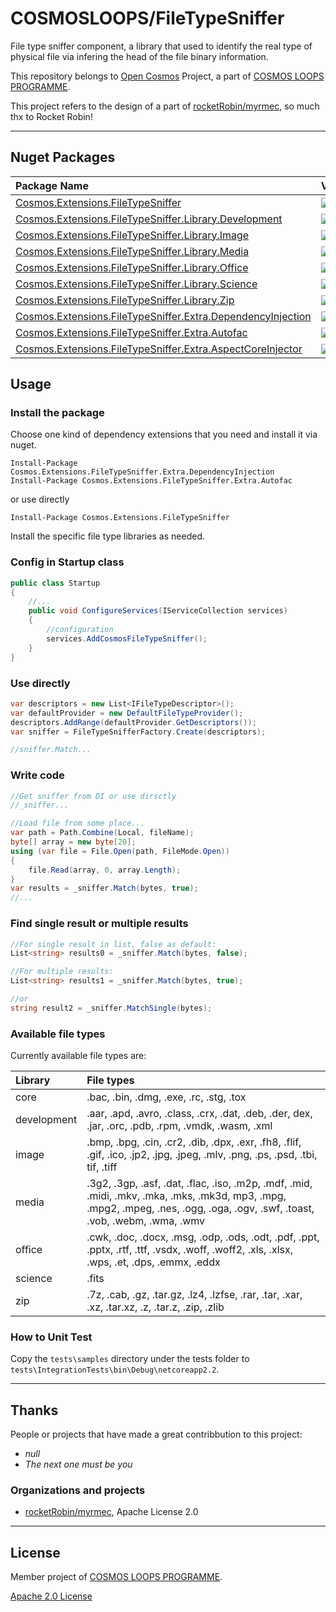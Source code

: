 # COSMOSLOOPS/FileTypeSniffer

File type sniffer component, a library that used to identify the real type of physical file via infering the head of the file binary information. 

This repository belongs to [Open Cosmos](https://github.com/cosmos-open) Project, a part of [COSMOS LOOPS PROGRAMME](https://github.com/cosmos-loops/).

This project refers to the design of a part of [rocketRobin/myrmec](https://github.com/rocketRobin/myrmec), so much thx to Rocket Robin!

---

## Nuget Packages

| Package Name                                                                                                                                                                           | Version                                                                                                           | Downloads                                                                                                          |
| :------------------------------------------------------------------------------------------------------------------------------------------------------------------------------------- | :---------------------------------------------------------------------------------------------------------------- | :----------------------------------------------------------------------------------------------------------------- |
| [Cosmos.Extensions.FileTypeSniffer](https://www.nuget.org/packages/Cosmos.Extensions.FileTypeSniffer/)                                                               | ![](https://img.shields.io/nuget/v/Cosmos.Extensions.FileTypeSniffer.svg)                                | ![](https://img.shields.io/nuget/dt/Cosmos.Extensions.FileTypeSniffer.svg)                                |
| [Cosmos.Extensions.FileTypeSniffer.Library.Development](https://www.nuget.org/packages/Cosmos.Extensions.FileTypeSniffer.Library.Development/)                       | ![](https://img.shields.io/nuget/v/Cosmos.Extensions.FileTypeSniffer.Library.Development.svg)            | ![](https://img.shields.io/nuget/dt/Cosmos.Extensions.FileTypeSniffer.Library.Development.svg)            |
| [Cosmos.Extensions.FileTypeSniffer.Library.Image](https://www.nuget.org/packages/Cosmos.Extensions.FileTypeSniffer.Library.Image/)                                   | ![](https://img.shields.io/nuget/v/Cosmos.Extensions.FileTypeSniffer.Library.Image.svg)                  | ![](https://img.shields.io/nuget/dt/Cosmos.Extensions.FileTypeSniffer.Library.Image.svg)                  |
| [Cosmos.Extensions.FileTypeSniffer.Library.Media](https://www.nuget.org/packages/Cosmos.Extensions.FileTypeSniffer.Library.Media/)                                   | ![](https://img.shields.io/nuget/v/Cosmos.Extensions.FileTypeSniffer.Library.Media.svg)                  | ![](https://img.shields.io/nuget/dt/Cosmos.Extensions.FileTypeSniffer.Library.Media.svg)                  |
| [Cosmos.Extensions.FileTypeSniffer.Library.Office](https://www.nuget.org/packages/Cosmos.Extensions.FileTypeSniffer.Library.Office/)                                 | ![](https://img.shields.io/nuget/v/Cosmos.Extensions.FileTypeSniffer.Library.Office.svg)                 | ![](https://img.shields.io/nuget/dt/Cosmos.Extensions.FileTypeSniffer.Library.Office.svg)                 |
| [Cosmos.Extensions.FileTypeSniffer.Library.Science](https://www.nuget.org/packages/Cosmos.Extensions.FileTypeSniffer.Library.Science/)                               | ![](https://img.shields.io/nuget/v/Cosmos.Extensions.FileTypeSniffer.Library.Science.svg)                | ![](https://img.shields.io/nuget/dt/Cosmos.Extensions.FileTypeSniffer.Library.Science.svg)                |
| [Cosmos.Extensions.FileTypeSniffer.Library.Zip](https://www.nuget.org/packages/Cosmos.Extensions.FileTypeSniffer.Library.Zip/)                                       | ![](https://img.shields.io/nuget/v/Cosmos.Extensions.FileTypeSniffer.Library.Zip.svg)                    | ![](https://img.shields.io/nuget/dt/Cosmos.Extensions.FileTypeSniffer.Library.Zip.svg)                    |
| [Cosmos.Extensions.FileTypeSniffer.Extra.DependencyInjection](https://www.nuget.org/packages/Cosmos.Extensions.FileTypeSniffer.Extra.DependencyInjection/)           | ![](https://img.shields.io/nuget/v/Cosmos.Extensions.FileTypeSniffer.Extra.DependencyInjection.svg)      | ![](https://img.shields.io/nuget/dt/Cosmos.Extensions.FileTypeSniffer.Extra.DependencyInjection.svg)      |
| [Cosmos.Extensions.FileTypeSniffer.Extra.Autofac](https://www.nuget.org/packages/Cosmos.Extensions.FileTypeSniffer.Extra.Autofac/)                                   | ![](https://img.shields.io/nuget/v/Cosmos.Extensions.FileTypeSniffer.Extra.Autofac.svg)                  | ![](https://img.shields.io/nuget/dt/Cosmos.Extensions.FileTypeSniffer.Extra.Autofac.svg)                  |
| [Cosmos.Extensions.FileTypeSniffer.Extra.AspectCoreInjector](https://www.nuget.org/packages/Cosmos.Extensions.FileTypeSniffer.Extra.AspectCoreInjector/)             | ![](https://img.shields.io/nuget/v/Cosmos.Extensions.FileTypeSniffer.Extra.AspectCoreInjector.svg)       | ![](https://img.shields.io/nuget/dt/Cosmos.Extensions.FileTypeSniffer.Extra.AspectCoreInjector.svg)       |

## Usage

### Install the package

Choose one kind of dependency extensions that you need and install it via nuget.

```
Install-Package Cosmos.Extensions.FileTypeSniffer.Extra.DependencyInjection
Install-Package Cosmos.Extensions.FileTypeSniffer.Extra.Autofac
```

or use directly

```
Install-Package Cosmos.Extensions.FileTypeSniffer
```

Install the specific file type libraries as needed.

### Config in Startup class

```c#
public class Startup
{
    //...
    public void ConfigureServices(IServiceCollection services)
    {
        //configuration
        services.AddCosmosFileTypeSniffer();
    }
}
```

### Use directly

```c#
var descriptors = new List<IFileTypeDescriptor>();
var defaultProvider = new DefaultFileTypeProvider();
descriptors.AddRange(defaultProvider.GetDescriptors());
var sniffer = FileTypeSnifferFactory.Create(descriptors);

//sniffer.Match...
```

### Write code

```c#
//Get sniffer from DI or use dirsctly
//_sniffer...

//Load file from some place...
var path = Path.Combine(Local, fileName);
byte[] array = new byte[20];
using (var file = File.Open(path, FileMode.Open))
{
    file.Read(array, 0, array.Length);
}
var results = _sniffer.Match(bytes, true);
//...
```

### Find single result or multiple results

```c#
//For single result in list, false as default:
List<string> results0 = _sniffer.Match(bytes, false);

//For multiple results:
List<string> results1 = _sniffer.Match(bytes, true);

//or
string result2 = _sniffer.MatchSingle(bytes);
```

### Available file types

Currently available file types are:

| Library     | File types                                                                                                                                                                    |
| :---------- | :---------------------------------------------------------------------------------------------------------------------------------------------------------------------------- |
| core        | .bac, .bin, .dmg, .exe, .rc, .stg, .tox                                                                                                                                       |
| development | .aar, .apd, .avro, .class, .crx, .dat, .deb, .der, dex, .jar, .orc, .pdb, .rpm, .vmdk, .wasm, .xml                                                                            |
| image       | .bmp, .bpg, .cin, .cr2, .dib, .dpx, .exr, .fh8, .flif, .gif, .ico, .jp2, .jpg, .jpeg, .mlv, .png, .ps, .psd, .tbi, tif, .tiff                                                 |
| media       | .3g2, .3gp, .asf, .dat, .flac, .iso, .m2p, .mdf, .mid, .midi, .mkv, .mka, .mks, .mk3d, mp3, .mpg, .mpg2, .mpeg, .nes, .ogg, .oga, .ogv, .swf, .toast, .vob, .webm, .wma, .wmv |
| office      | .cwk, .doc, .docx, .msg, .odp, .ods, .odt, .pdf, .ppt, .pptx, .rtf, .ttf, .vsdx, .woff, .woff2, .xls, .xlsx, .wps, .et, .dps, .emmx, .eddx                                    |
| science     | .fits                                                                                                                                                                         |
| zip         | .7z, .cab, .gz, .tar.gz, .lz4, .lzfse, .rar, .tar, .xar, .xz, .tar.xz, .z, .tar.z, .zip, .zlib                                                                                |

### How to Unit Test

Copy the `tests\samples` directory under the tests folder to `tests\IntegrationTests\bin\Debug\netcoreapp2.2`.

---

## Thanks

People or projects that have made a great contribbution to this project:

- _null_
- _The next one must be you_

### Organizations and projects

- [rocketRobin/myrmec](https://github.com/rocketRobin/myrmec), Apache License 2.0

---

## License

Member project of [COSMOS LOOPS PROGRAMME](https://github.com/cosmos-loops).

[Apache 2.0 License](/LICENSE)
